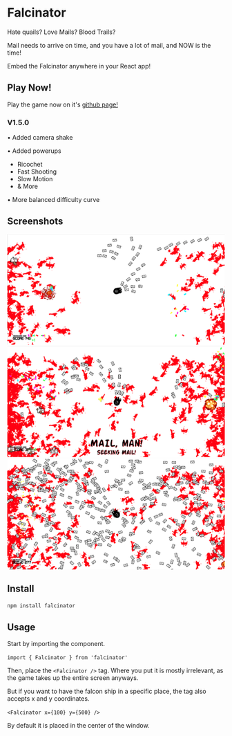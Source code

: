 # Falcinator
Hate quails? Love Mails? Blood Trails? 

Mail needs to arrive on time, and you have a lot of mail, and NOW is the time!

Embed the Falcinator anywhere in your React app!


## Play Now!
Play the game now on it's [github page!](https://quangogage.github.io/falcinator/)
### V1.5.0
• Added camera shake


• Added powerups
  - Ricochet
  - Fast Shooting
  - Slow Motion
  - & More
  
  
• More balanced difficulty curve


## Screenshots
![Screenshot](https://raw.githubusercontent.com/quangogage/falcinator/master/screenshots/new-1.png)
![Screenshot](https://raw.githubusercontent.com/quangogage/falcinator/master/screenshots/new-2.png)
![Screenshot](https://raw.githubusercontent.com/quangogage/falcinator/master/screenshots/new-3.png)

## Install
`npm install falcinator`

## Usage
Start by importing the component.

`import { Falcinator } from 'falcinator'`

Then, place the `<Falcinator />` tag. Where you put it is mostly irrelevant, as the game takes up the entire screen anyways.

But if you want to have the falcon ship in a specific place, the tag also accepts x and y coordinates.

`<Falcinator x={100} y={500} />`

By default it is placed in the center of the window.

